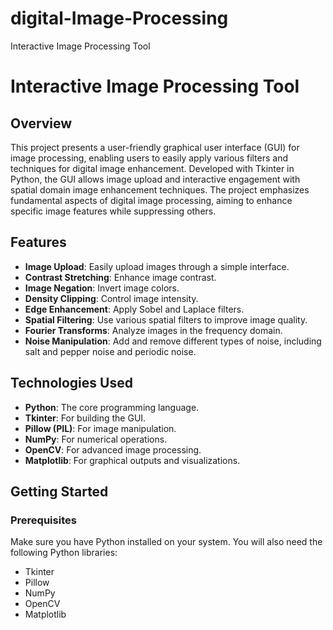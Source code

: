 # digital-Image-Processing
Interactive Image Processing Tool

# Interactive Image Processing Tool

## Overview

This project presents a user-friendly graphical user interface (GUI) for image processing, enabling users to easily apply various filters and techniques for digital image enhancement. Developed with Tkinter in Python, the GUI allows image upload and interactive engagement with spatial domain image enhancement techniques. The project emphasizes fundamental aspects of digital image processing, aiming to enhance specific image features while suppressing others.

## Features

- **Image Upload**: Easily upload images through a simple interface.
- **Contrast Stretching**: Enhance image contrast.
- **Image Negation**: Invert image colors.
- **Density Clipping**: Control image intensity.
- **Edge Enhancement**: Apply Sobel and Laplace filters.
- **Spatial Filtering**: Use various spatial filters to improve image quality.
- **Fourier Transforms**: Analyze images in the frequency domain.
- **Noise Manipulation**: Add and remove different types of noise, including salt and pepper noise and periodic noise.

## Technologies Used

- **Python**: The core programming language.
- **Tkinter**: For building the GUI.
- **Pillow (PIL)**: For image manipulation.
- **NumPy**: For numerical operations.
- **OpenCV**: For advanced image processing.
- **Matplotlib**: For graphical outputs and visualizations.

## Getting Started

### Prerequisites

Make sure you have Python installed on your system. You will also need the following Python libraries:

- Tkinter
- Pillow
- NumPy
- OpenCV
- Matplotlib

